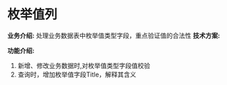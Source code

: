 # 枚举值列
**业务介绍:**
处理业务数据表中枚举值类型字段，重点验证值的合法性
**技术方案:**

**功能介绍:**
1. 新增、修改业务数据时,对枚举值类型字段值校验
2. 查询时，增加枚举值字段Title，解释其含义


